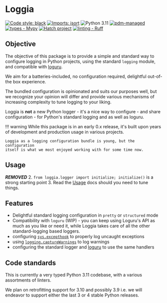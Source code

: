 # Loggia

[![Code style: black](https://img.shields.io/badge/code%20style-black-000000.svg)](https://github.com/psf/black) [![Imports: isort](https://img.shields.io/badge/%20imports-isort-%231674b1?style=flat&labelColor=ef8336)](https://pycqa.github.io/isort/) ![Python 3.11](https://img.shields.io/badge/python-3.11-blue?style=flat) [![pdm-managed](https://img.shields.io/badge/pdm-managed-blueviolet)](https://pdm.fming.dev) [![types - Mypy](https://img.shields.io/badge/types-Mypy-blue.svg)](https://github.com/python/mypy) [![Hatch project](https://img.shields.io/badge/%F0%9F%A5%9A-Hatch-4051b5.svg)](https://github.com/pypa/hatch) [![linting - Ruff](https://img.shields.io/endpoint?url=https://raw.githubusercontent.com/charliermarsh/ruff/main/assets/badge/v0.json)](https://github.com/charliermarsh/ruff)

## Objective

The objective of this package is to provide a simple and standard way to configure logging in Python projects, using the standard `logging` module, and compatible with [loguru](https://loguru.readthedocs.io/en/stable/index.html).

We aim for a batteries-included, no configuration required, delightful out-of-the box experience.

The bundled configuration is opinionated and suits our purposes well, but we recognize your opinion will differ and provide various mechanisms of increasing complexity to tune logging to your liking.

Loggia is **not** a new Python logger - it's a nice way to configure - and share configuration - for Python's standard logging and as well as loguru.

!!! warning
    While this package is in an early 0.x release, it's built upon years of
    development and production usage in various projects.

    Loggia as a logging configuration bundle is young, but the configuration
    itself is what we most enjoyed working with for some time now.

## Usage

***REMOVED***
2. `from loggia.logger import initialize; initialize()` is a strong starting point
3. Read the [Usage](docs/usage.md) docs should you need to tune things.

## Features

- Delightful standard logging configuration in `pretty` or `structured` mode
- Compatibility with `loguru` (WIP) - you can keep using Loguru's API as much as you like or need it, while Loggia takes care of all the other standard-logging based loggers.
- configuring [`sys.excepthook`](https://docs.python.org/3/library/sys.html#sys.excepthook) to properly log uncaught exceptions
- using [`logging.captureWarnings`](https://docs.python.org/3/library/logging.html#logging.captureWarnings_warnings) to log warnings
- configuring the standard logger and [loguru](https://loguru.readthedocs.io/en/stable/index.html) to use the same handlers


## Code standards

This is currently a very typed Python 3.11 codebase, with a various assortments
of linters.

We plan on retrofitting support for 3.10 and possibly 3.9 i.e. we will endeavor to support either the last 3 or 4 stable Python releases.
